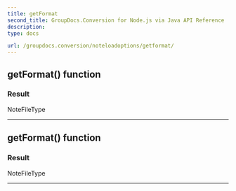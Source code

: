 ```yaml
---
title: getFormat
second_title: GroupDocs.Conversion for Node.js via Java API Reference
description: 
type: docs

url: /groupdocs.conversion/noteloadoptions/getformat/
---
```


## getFormat()  function


### Result
NoteFileType


---


## getFormat()  function


### Result
NoteFileType


---


